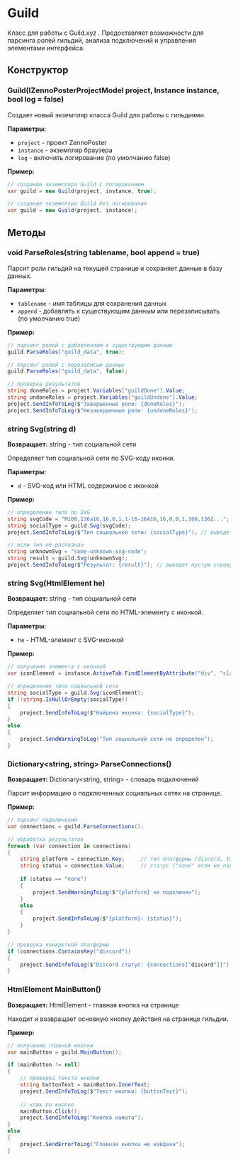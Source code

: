 # Guild

Класс для работы с Guild.xyz . Предоставляет возможности для парсинга ролей гильдий, анализа подключений и управления элементами интерфейса.

## Конструктор

### Guild(IZennoPosterProjectModel project, Instance instance, bool log = false)

Создает новый экземпляр класса Guild для работы с гильдиями.

**Параметры:**
- `project` - проект ZennoPoster
- `instance` - экземпляр браузера
- `log` - включить логирование (по умолчанию false)

**Пример:**
```csharp
// создание экземпляра Guild с логированием
var guild = new Guild(project, instance, true);

// создание экземпляра Guild без логирования  
var guild = new Guild(project, instance);
```

## Методы

### void ParseRoles(string tablename, bool append = true)

Парсит роли гильдий на текущей странице и сохраняет данные в базу данных.

**Параметры:**
- `tablename` - имя таблицы для сохранения данных
- `append` - добавлять к существующим данным или перезаписывать (по умолчанию true)

**Пример:**
```csharp
// парсинг ролей с добавлением к существующим данным
guild.ParseRoles("guild_data", true);

// парсинг ролей с перезаписью данных
guild.ParseRoles("guild_data", false);

// проверка результатов
string doneRoles = project.Variables["guildDone"].Value;
string undoneRoles = project.Variables["guildUndone"].Value;
project.SendInfoToLog($"Завершенные роли: {doneRoles}");
project.SendInfoToLog($"Незавершенные роли: {undoneRoles}");
```

### string Svg(string d)

**Возвращает:** string - тип социальной сети

Определяет тип социальной сети по SVG-коду иконки.

**Параметры:**
- `d` - SVG-код или HTML содержимое с иконкой

**Пример:**
```csharp
// определение типа по SVG
string svgCode = "M108,136a16,16,0,1,1-16-16A16,16,0,0,1,108,136Z...";
string socialType = guild.Svg(svgCode);
project.SendInfoToLog($"Тип социальной сети: {socialType}"); // выведет "discord"

// если тип не распознан
string unknownSvg = "some-unknown-svg-code";
string result = guild.Svg(unknownSvg);
project.SendInfoToLog($"Результат: {result}"); // выведет пустую строку
```

### string Svg(HtmlElement he)

**Возвращает:** string - тип социальной сети

Определяет тип социальной сети по HTML-элементу с иконкой.

**Параметры:**
- `he` - HTML-элемент с SVG-иконкой

**Пример:**
```csharp
// получение элемента с иконкой
var iconElement = instance.ActiveTab.FindElementByAttribute("div", "class", "icon-container", "text", 0);

// определение типа социальной сети
string socialType = guild.Svg(iconElement);
if (!string.IsNullOrEmpty(socialType))
{
    project.SendInfoToLog($"Найдена иконка: {socialType}");
}
else
{
    project.SendWarningToLog("Тип социальной сети не определен");
}
```

### Dictionary<string, string> ParseConnections()

**Возвращает:** Dictionary<string, string> - словарь подключений

Парсит информацию о подключенных социальных сетях на странице.

**Пример:**
```csharp
// парсинг подключений
var connections = guild.ParseConnections();

// обработка результатов
foreach (var connection in connections)
{
    string platform = connection.Key;     // тип платформы (discord, twitter и т.д.)
    string status = connection.Value;     // статус ("none" если не подключено, или текст со статусом)
    
    if (status == "none")
    {
        project.SendWarningToLog($"{platform} не подключен");
    }
    else
    {
        project.SendInfoToLog($"{platform}: {status}");
    }
}

// проверка конкретной платформы
if (connections.ContainsKey("discord"))
{
    project.SendInfoToLog($"Discord статус: {connections["discord"]}");
}
```

### HtmlElement MainButton()

**Возвращает:** HtmlElement - главная кнопка на странице

Находит и возвращает основную кнопку действия на странице гильдии.

**Пример:**
```csharp
// получение главной кнопки
var mainButton = guild.MainButton();

if (mainButton != null)
{
    // проверка текста кнопки
    string buttonText = mainButton.InnerText;
    project.SendInfoToLog($"Текст кнопки: {buttonText}");
    
    // клик по кнопке
    mainButton.Click();
    project.SendInfoToLog("Кнопка нажата");
}
else
{
    project.SendErrorToLog("Главная кнопка не найдена");
}
```